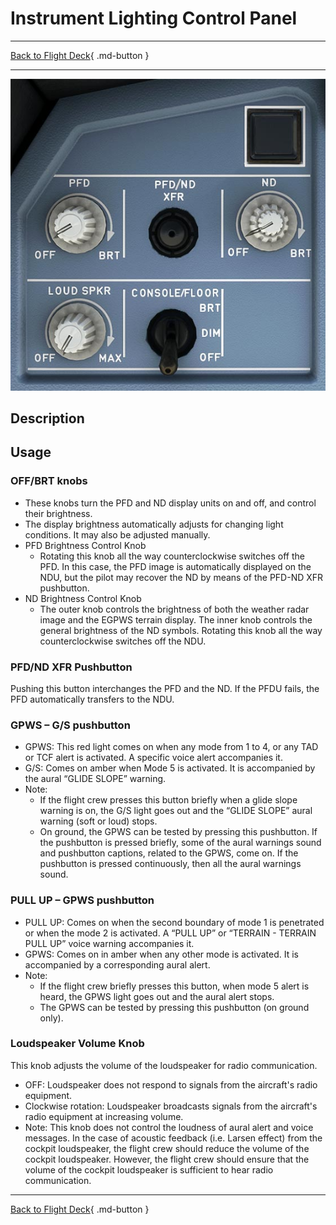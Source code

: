 # Instrument Lighting Control Panel

---

[Back to Flight Deck](../index.md){ .md-button }

---

![Instrument Lighting Control Panel](../../../assets/a32nx-briefing/front/ilcp.jpg "Instrument Lighting Control Panel")

## Description

## Usage

### OFF/BRT knobs

- These knobs turn the PFD and ND display units on and off, and control their brightness.
- The display brightness automatically adjusts for changing light conditions. It may also be adjusted manually.
- PFD Brightness Control Knob
    - Rotating this knob all the way counterclockwise switches off the PFD. In this case, the PFD image is automatically displayed on the NDU, but the pilot may recover the ND by means of the PFD-ND XFR pushbutton.
- ND Brightness Control Knob
    - The outer knob controls the brightness of both the weather radar image and the EGPWS terrain display. The inner knob controls the general brightness of the ND symbols. Rotating this knob all the way counterclockwise switches off the NDU.

### PFD/ND XFR Pushbutton

Pushing this button interchanges the PFD and the ND. If the PFDU fails, the PFD automatically transfers to the NDU.

<!-- TODO: - which one is build into the FBW??? -->

### GPWS – G/S pushbutton

- GPWS: This red light comes on when any mode from 1 to 4, or any TAD or TCF alert is activated. A specific voice alert accompanies it.
- G/S: Comes on amber when Mode 5 is activated. It is accompanied by the aural “GLIDE SLOPE” warning.
- Note:
    - If the flight crew presses this button briefly when a glide slope warning is on, the G/S light goes out and the “GLIDE SLOPE” aural warning (soft or loud) stops.
    - On ground, the GPWS can be tested by pressing this pushbutton. If the pushbutton is pressed briefly, some of the aural warnings sound and pushbutton captions, related to the GPWS, come on. If the pushbutton is pressed continuously, then all the aural warnings sound.

### PULL UP – GPWS pushbutton
- PULL UP: Comes on when the second boundary of mode 1 is penetrated or when the mode 2 is activated. A “PULL UP” or “TERRAIN - TERRAIN PULL UP” voice warning accompanies it.
- GPWS: Comes on in amber when any other mode is activated. It is accompanied by a corresponding aural alert.
- Note:
    - If the flight crew briefly presses this button, when mode 5 alert is heard, the GPWS light goes out and the aural alert stops.
    - The GPWS can be tested by pressing this pushbutton (on ground only).

### Loudspeaker Volume Knob

This knob adjusts the volume of the loudspeaker for radio communication.

- OFF: Loudspeaker does not respond to signals from the aircraft's radio
equipment.
- Clockwise rotation: Loudspeaker broadcasts signals from the aircraft's radio equipment at increasing volume.
- Note: This knob does not control the loudness of aural alert and voice messages. In the case of acoustic feedback (i.e. Larsen effect) from the cockpit loudspeaker, the flight crew should reduce the volume of the cockpit loudspeaker. However, the flight crew should ensure that the volume of the cockpit loudspeaker is sufficient to hear radio communication.

---

[Back to Flight Deck](../index.md){ .md-button }
